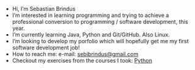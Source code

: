 - Hi, I’m Sebastian Brindus
- I’m interested in learning programming and trying to achieve a professional conversion to programming / software development, this year.
- I’m currently learning Java, Python and Git/GitHub. Also Linux.
- I’m looking to develop my porfolio which will hopefully get me my first software development job!
- How to reach me: e-mail: sebibrindus@gmail.com
- Checkout my exercises from the courses I took: [Python](https://github.com/sebibrindus/python_exercises.git)

<!---
sebibrindus/sebibrindus is a ✨ special ✨ repository because its `README.md` (this file) appears on your GitHub profile.
You can click the Preview link to take a look at your changes.
--->
